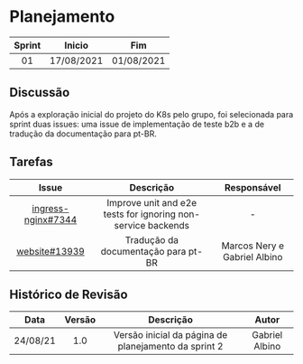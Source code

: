 # Planejamento 
|Sprint|Inicio|Fim|
|:--:|:--:|:--:|
|01|17/08/2021|01/08/2021|
## Discussão
Após a exploração inicial do projeto do K8s pelo grupo, foi selecionada para sprint duas issues: uma issue de implementação de teste b2b e a de tradução da documentação para pt-BR.

## Tarefas

|Issue|Descrição|Responsável|
|:--:|:--:|:--:|
|[ingress-nginx#7344](https://github.com/kubernetes/ingress-nginx/issues/7344)|Improve unit and e2e tests for ignoring non-service backends|-|
|[website#13939](https://github.com/kubernetes/website/issues/13939)|Tradução da documentação para pt-BR|Marcos Nery e Gabriel Albino|

## Histórico de Revisão
|Data|Versão|Descrição|Autor|
|:--:|:--:|:--:|:--:|
|24/08/21|1.0|Versão inicial da página de planejamento da sprint 2|Gabriel Albino|